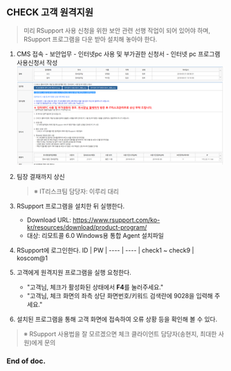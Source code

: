 ## CHECK 고객 원격지원

> 미리 RSupport 사용 신청을 위한 보안 관련 선행 작업이 되어 있어야 하며,  
> RSupport 프로그램을 다운 받아 설치해 놓아야 한다.

1. CMS 접속 - 보안업무 - 인터넷pc 사용 및 부가권한 신청서 - 인터넷 pc 프로그램 사용신청서 작성
    ![img](img/img_rsupport.png)


2. 팀장 결재까지 상신
    > ※ IT리스크팀 담당자: 이루리 대리


3. RSupport 프로그램을 설치한 뒤 실행한다.
    - Download URL: <a href="">https://www.rsupport.com/ko-kr/resources/download/product-program/</a>
    - 대상: 리모트콜 6.0 Windows용 통합 Agent 설치파일

4. RSupport에 로그인한다.
    ID | PW |
    ---- | ---- |
    check1 ~ check9 | koscom@1


5. 고객에게 원격지원 프로그램을 실행 요청한다.
    - "고객님, 체크가 활성화된 상태에서 <strong>F4</strong>를 눌러주세요."  
    - "고객님, 체크 화면의 좌측 상단 화면번호/키워드 검색란에 9028을 입력해 주세요."


6. 설치된 프로그램을 통해 고객 화면에 접속하여 오류 상황 등을 확인해 볼 수 있다.

> ※ RSupport 사용법을 잘 모르겠으면 체크 클라이언트 담당자(송현지, 최대한 사원)에게 문의


### End of doc.
